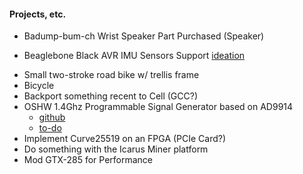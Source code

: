 #### Projects, etc.

- Badump-bum-ch Wrist Speaker
  Part Purchased (Speaker)

- Beaglebone Black AVR IMU Sensors Support
  [ideation](/projects/misc/bbb_avr/)

* Small two-stroke road bike w/ trellis frame 
* Bicycle
* Backport something recent to Cell (GCC?)
* OSHW 1.4Ghz Programmable Signal Generator based on AD9914
    - [github](github.com/mechanart/ghz_sig_gen)
    - [to-do](/projects/ham_radio/ghz_sig_gen/)
* Implement Curve25519 on an FPGA (PCIe Card?)
* Do something with the Icarus Miner platform
* Mod GTX-285 for Performance
